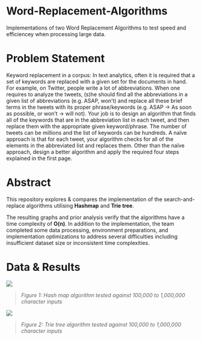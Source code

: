 # Word-Replacement-Algorithms

Implementations of two Word Replacement Algorithms to test speed and efficiencey when processing large data.

# Problem Statement

Keyword replacement in a corpus: In text analytics, often it is required that a set of keywords are replaced with a given set for the documents in hand. For example, on Twitter, people write a lot of abbreviations. When one requires to analyze the tweets, (s)he should find all the abbreviations in a given list of abbreviations (e.g. ASAP, won’t) and replace all these brief terms in the tweets with its proper phrase/keywords (e.g. ASAP -> As soon as possible, or won’t -> will not). Your job is to design an algorithm that finds all of the keywords that are in the abbreviation list in each tweet, and then replace them with the appropriate given keyword/phrase. The number of tweets can be millions and the list of keywords can be hundreds. A naïve approach is that for each tweet, your algorithm checks for all of the elements in the abbreviated list and replaces them. Other than the naïve approach, design a better algorithm and apply the required four steps explained in the first page.

# Abstract

This repository explores & compares the implementation of the search-and-replace algorithms utilising **Hashmap** and **Trie tree**.

The resulting graphs and prior analysis verify that the algorithms have a time complexity of **O(n)**. In addition to the implementation, the team completed some data processing, environment preparations, and implementation optimizations to address several difficulties including insufficient dataset size or inconsistent time complexities.

# Data & Results

![](https://lh5.googleusercontent.com/F5_X10QaJeHdSDLigE_xX9OaxF0tRU3l_kx-u7qBAD3k24oQNZkbDrr5rGfDhwk9OyHyCHHSNuJguKNxTRBhYKRfDSI4lmYt1X-QY6xPDR8jmZEJvnqbFvOOKDCwLp_FhlSOZVjkoPdQsIlDlA3U7SY)
>_Figure 1: Hash map algorithm tested against 100,000 to 1,000,000 character inputs_

![](https://lh5.googleusercontent.com/F5_X10QaJeHdSDLigE_xX9OaxF0tRU3l_kx-u7qBAD3k24oQNZkbDrr5rGfDhwk9OyHyCHHSNuJguKNxTRBhYKRfDSI4lmYt1X-QY6xPDR8jmZEJvnqbFvOOKDCwLp_FhlSOZVjkoPdQsIlDlA3U7SY)
>_Figure 2: Trie tree algorithm tested against 100,000 to 1,000,000 character inputs_
